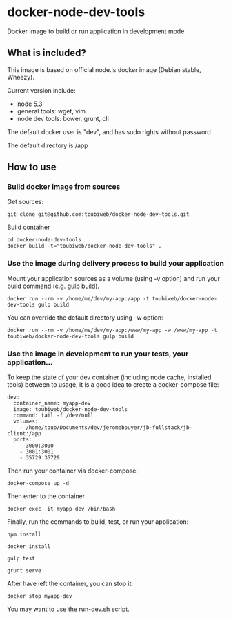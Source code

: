 # docker-node-dev-tools

Docker image to build or run application in development mode

## What is included?

This image is based on official node.js docker image (Debian stable, Wheezy). 

Current version include:
* node 5.3
* general tools: wget, vim
* node dev tools: bower, grunt, cli

The default docker user is "dev", and has sudo rights without password.

The default directory is /app

## How to use

### Build docker image from sources

Get sources:

	git clone git@github.com:toubiweb/docker-node-dev-tools.git

Build container

	cd docker-node-dev-tools
	docker build -t="toubiweb/docker-node-dev-tools" .

	
### Use the image during delivery process to build your application

Mount your application sources as a volume (using -v option) and run your build command (e.g. gulp build).

	docker run --rm -v /home/me/dev/my-app:/app -t toubiweb/docker-node-dev-tools gulp build

You can override the default directory using -w option:

	docker run --rm -v /home/me/dev/my-app:/www/my-app -w /www/my-app -t toubiweb/docker-node-dev-tools gulp build

### Use the image in development to run your tests, your application...

To keep the state of your dev container (including node cache, installed tools) between to usage, it is a good idea to create a docker-compose file:

	dev:
	  container_name: myapp-dev
	  image: toubiweb/docker-node-dev-tools
	  command: tail -f /dev/null
	  volumes:
		- /home/toub/Documents/dev/jeromebouyer/jb-fullstack/jb-client:/app
	  ports:
		- 3000:3000
		- 3001:3001
		- 35729:35729

Then run your container via docker-compose:

	docker-compose up -d

Then enter to the container

	docker exec -it myapp-dev /bin/bash

Finally, run the commands to build, test, or run your application:

	npm install
	
	docker install

	gulp test
	
	grunt serve
	
After have left the container, you can stop it:

	docker stop myapp-dev
	

You may want to use the run-dev.sh script.
